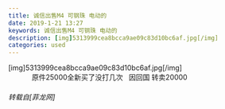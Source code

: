```yaml
---
title: 诚信出售M4 可钢珠 电动的
date: 2019-1-21 13:27
keywords: 诚信出售M4 可钢珠 电动的
description: [img]5313999cea8bcca9ae09c83d10bc6af.jpg[/img]            原件25000全新买了没打几次   因回国 转卖20000
categories: used
---
```

<td class="t_f" id="postmessage_2756148">

[img]5313999cea8bcca9ae09c83d10bc6af.jpg<img alt="" border="0" class="zoom" data-cf-modified-3de72be7da820a9de74e8653-="" file="http://029aedd4d60ca16218954c3ee4df823.jpg" id="aimg_t6zm9" lazyloadthumb="1" onclick="" onmouseover="" src="http://029aedd4d60ca16218954c3ee4df823.jpg"/>[/img]<br/>
            原件25000全新买了没打几次   因回国 转卖20000</td>
###### 转载自[菲龙网]